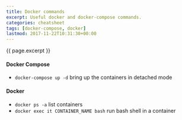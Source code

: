 ```yaml
---
title: Docker commands
excerpt: Useful docker and docker-compose commands.
categories: cheatsheet
tags: [docker-compose, docker]
lastmod: 2017-11-22T10:31:30+00:00 
---
```


{{ page.excerpt }}

#### Docker Compose
- `docker-compose up -d` bring up the containers in detached mode

#### Docker 
- `docker ps -a` list containers
- `docker exec it CONTAINER_NAME bash` run bash shell in a container
